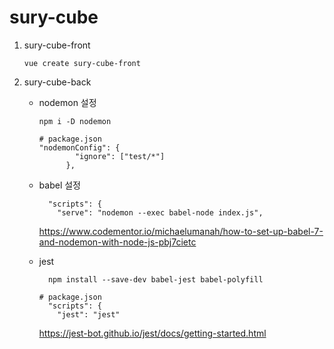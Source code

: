 # sury-cube


1. sury-cube-front
    ```
    vue create sury-cube-front
    ```

2. sury-cube-back
    - nodemon 설정 
        ```
        npm i -D nodemon
        ```
        ``` 
        # package.json
      "nodemonConfig": {
                "ignore": ["test/*"]
              },
        ```
        
    - babel 설정
      ```
        "scripts": {
          "serve": "nodemon --exec babel-node index.js",
      ```
      https://www.codementor.io/michaelumanah/how-to-set-up-babel-7-and-nodemon-with-node-js-pbj7cietc
    
    - jest
      ```
        npm install --save-dev babel-jest babel-polyfill
      ```
      ```
      # package.json
        "scripts": {
          "jest": "jest"
      ```
      https://jest-bot.github.io/jest/docs/getting-started.html
